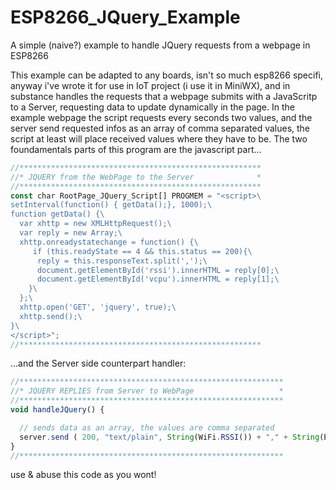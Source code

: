 # ESP8266_JQuery_Example
A simple (naive?) example to handle JQuery requests from a webpage in ESP8266

This example can be adapted to any boards, isn't so much esp8266 specifi, anyway i've wrote it for use in IoT project (i use it in MiniWX), and in substance handles the requests that a webpage submits with a JavaScritp to a Server, requesting data to update dynamically in the page.
In the example webpage the script requests every seconds two values, and the server send requested infos as an array of comma separated values, the script at least will place received values where they have to be.
The two foundamentals parts of this program are the javascript part...

```javascript
//******************************************************
//* JQUERY from the WebPage to the Server              *
//******************************************************
const char RootPage_JQuery_Script[] PROGMEM = "<script>\
setInterval(function() { getData();}, 1000);\
function getData() {\
  var xhttp = new XMLHttpRequest();\
  var reply = new Array;\
  xhttp.onreadystatechange = function() {\
     if (this.readyState == 4 && this.status == 200){\
      reply = this.responseText.split(',');\
      document.getElementById('rssi').innerHTML = reply[0];\
      document.getElementById('vcpu').innerHTML = reply[1];\
    }\
  };\
  xhttp.open('GET', 'jquery', true);\
  xhttp.send();\
}\
</script>";
//******************************************************
```

...and the Server side counterpart handler:

```javascript
//***********************************************************
//* JQUERY REPLIES from Server to WebPage                   *
//*********************************************************** 
void handleJQuery() {

  // sends data as an array, the values are comma separated
  server.send ( 200, "text/plain", String(WiFi.RSSI()) + "," + String(ESP.getVcc()));                                 
}
//*********************************************************** 
```

use & abuse this code as you wont!
